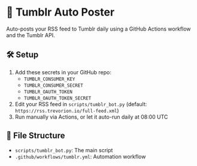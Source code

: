 # 🤖 Tumblr Auto Poster

Auto-posts your RSS feed to Tumblr daily using a GitHub Actions workflow and the Tumblr API.

## 🛠 Setup

1. Add these secrets in your GitHub repo:
   - `TUMBLR_CONSUMER_KEY`
   - `TUMBLR_CONSUMER_SECRET`
   - `TUMBLR_OAUTH_TOKEN`
   - `TUMBLR_OAUTH_TOKEN_SECRET`
2. Edit your RSS feed in `scripts/tumblr_bot.py` (default: `https://rss.trevorion.io/full-feed.xml`)
3. Run manually via Actions, or let it auto-run daily at 08:00 UTC

## 📁 File Structure

- `scripts/tumblr_bot.py`: The main script
- `.github/workflows/tumblr.yml`: Automation workflow

